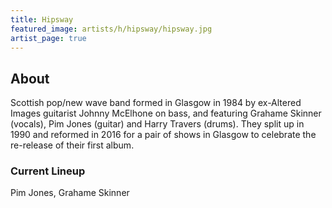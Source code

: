 ```yaml
---
title: Hipsway
featured_image: artists/h/hipsway/hipsway.jpg
artist_page: true
---
```

## About

Scottish pop/new wave band formed in Glasgow in 1984 by ex-Altered Images guitarist Johnny McElhone on bass, and featuring Grahame Skinner (vocals), Pim Jones (guitar) and Harry Travers (drums). They split up in 1990 and reformed in 2016 for a pair of shows in Glasgow to celebrate the re-release of their first album.

### Current Lineup

Pim Jones, Grahame Skinner

